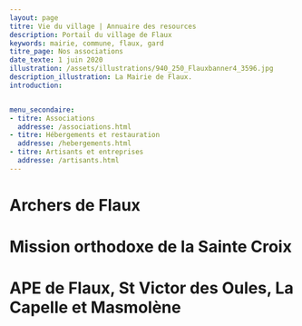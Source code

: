 ```yaml
---
layout: page
titre: Vie du village | Annuaire des resources
description: Portail du village de Flaux
keywords: mairie, commune, flaux, gard
titre_page: Nos associations
date_texte: 1 juin 2020
illustration: /assets/illustrations/940_250_Flauxbanner4_3596.jpg
description_illustration: La Mairie de Flaux.
introduction:


menu_secondaire:
- titre: Associations
  addresse: /associations.html
- titre: Hébergements et restauration
  addresse: /hebergements.html
- titre: Artisants et entreprises
  addresse: /artisants.html
---
```


# Archers de Flaux
# Mission orthodoxe de la Sainte Croix
# APE de Flaux, St Victor des Oules, La Capelle et Masmolène

